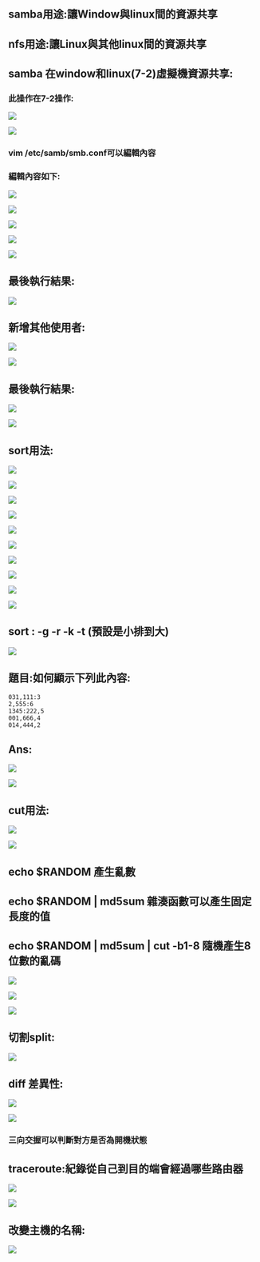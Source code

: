 ## samba用途:讓Window與linux間的資源共享

## nfs用途:讓Linux與其他linux間的資源共享

## samba 在window和linux(7-2)虛擬機資源共享:
### 此操作在7-2操作:

![](https://hackmd.io/_uploads/BySkm2ibp.png)

![](https://hackmd.io/_uploads/rJyeQ2sWT.png)



### vim /etc/samb/smb.conf可以編輯內容
### 編輯內容如下:

![](https://hackmd.io/_uploads/BJbVXhoWa.png)

![](https://hackmd.io/_uploads/HJwlXhj-a.png)


![](https://hackmd.io/_uploads/r1Fw7hj-a.png)



![](https://hackmd.io/_uploads/ryxu72iWa.png)


![](https://hackmd.io/_uploads/S1Udmhs-p.png)


## 最後執行結果:
![](https://hackmd.io/_uploads/HJQfW3oWp.png)



## 新增其他使用者:

![](https://hackmd.io/_uploads/SJiTXns-T.png)

![](https://hackmd.io/_uploads/H1xA7hj-p.png)



## 最後執行結果:
![](https://hackmd.io/_uploads/B1eal2o-T.png)

![](https://hackmd.io/_uploads/rJn2xhiZp.png)





## sort用法:

![](https://hackmd.io/_uploads/HkmxInsW6.jpg)


![](https://hackmd.io/_uploads/B1m-Uns-6.jpg)


![](https://hackmd.io/_uploads/Hkjb8ni-p.jpg)


![](https://hackmd.io/_uploads/S10WLhsb6.jpg)


![](https://hackmd.io/_uploads/BkMGUnobT.jpg)


![](https://hackmd.io/_uploads/SkIfI3sZT.jpg)


![](https://hackmd.io/_uploads/rJqzI2jZp.jpg)


![](https://hackmd.io/_uploads/Hk6fI3oWp.jpg)


![](https://hackmd.io/_uploads/Bkf78njZp.jpg)


![](https://hackmd.io/_uploads/HJL7I3jWT.jpg)

## sort :  -g -r  -k -t (預設是小排到大)



![](https://hackmd.io/_uploads/HkRyyTsZa.jpg)


## 題目:如何顯示下列此內容:
```
031,111:3
2,555:6
1345:222,5
001,666,4
014,444,2
```

## Ans: 
![](https://hackmd.io/_uploads/S1IZpnj-p.png)

![](https://hackmd.io/_uploads/H176R3oWT.jpg)



## cut用法:


![](https://hackmd.io/_uploads/rJlWyaoba.jpg)


![](https://hackmd.io/_uploads/rkqMJ6jb6.jpg)


## echo $RANDOM  產生亂數

## echo $RANDOM  | md5sum 雜湊函數可以產生固定長度的值

## echo $RANDOM  | md5sum | cut -b1-8 隨機產生8位數的亂碼

![](https://hackmd.io/_uploads/Bkemypi-p.jpg)


![](https://hackmd.io/_uploads/r1dIyaj-p.jpg)



![](https://hackmd.io/_uploads/H1jKkaoZ6.jpg)



## 切割split:

![](https://hackmd.io/_uploads/H1Zq1pj-T.jpg)


## diff 差異性:
![](https://hackmd.io/_uploads/H16oXTi-T.jpg)


![](https://hackmd.io/_uploads/ByAaQTsW6.jpg)


### 三向交握可以判斷對方是否為開機狀態

## traceroute:紀錄從自己到目的端會經過哪些路由器
![](https://hackmd.io/_uploads/H1F5Qao-p.png)

![](https://hackmd.io/_uploads/S1Hj7ToZa.png)


## 改變主機的名稱:
![](https://hackmd.io/_uploads/rk_KX6sWT.jpg)

